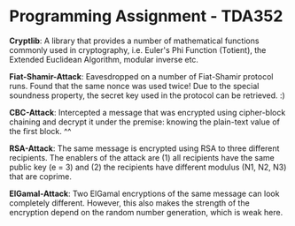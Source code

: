 # Programming Assignment - TDA352

__Cryptlib__: A library that provides a number of mathematical functions commonly used in cryptography,  i.e.  Euler's Phi Function (Totient), the Extended Euclidean Algorithm, modular inverse etc.

__Fiat-Shamir-Attack__:  Eavesdropped on a number of Fiat-Shamir protocol runs. Found that the same nonce was used twice! Due to the special soundness property, the secret key used in the protocol can be retrieved. :)

__CBC-Attack__: Intercepted a message that was encrypted using cipher-block chaining and decrypt it under the premise: knowing the plain-text value of the first block. ^^

__RSA-Attack__: The same message is encrypted using RSA to three different recipients. The enablers of the attack are (1) all recipients have the same public key (e = 3) and (2) the recipients have different modulus (N1, N2, N3) that are coprime.

__ElGamal-Attack__: Two ElGamal encryptions of the same message can look completely different. However, this also makes the strength of the encryption depend on the random number generation, which is weak here.
